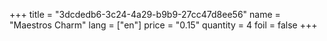 +++
title = "3dcdedb6-3c24-4a29-b9b9-27cc47d8ee56"
name = "Maestros Charm"
lang = ["en"]
price = "0.15"
quantity = 4
foil = false
+++
